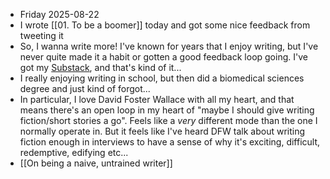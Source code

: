 - Friday 2025-08-22
- I wrote [[01. To be a boomer]] today and got some nice feedback from tweeting it
- So, I wanna write more! I've known for years that I enjoy writing, but I've never quite made it a habit or gotten a good feedback loop going. I've got my [Substack](https://alexislearning.substack.com/), and that's kind of it...
- I really enjoying writing in school, but then did a biomedical sciences degree and just kind of forgot...
- In particular, I love David Foster Wallace with all my heart, and that means there's an open loop in my heart of "maybe I should give writing fiction/short stories a go". Feels like a *very* different mode than the one I normally operate in. But it feels like I've heard DFW talk about writing fiction enough in interviews to have a sense of why it's exciting, difficult, redemptive, edifying etc...
- [[On being a naive, untrained writer]]